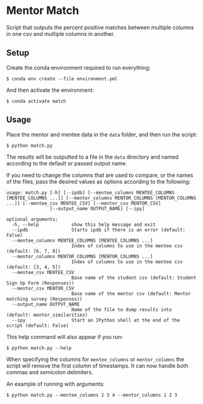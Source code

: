 # Mentor Match

Script that outputs the percent positive matches between multiple columns
in one csv and multiple columns in another.

## Setup

Create the conda environment required to run everything:

	$ conda env create --file environment.yml
	
And then activate the environment:

	$ conda activate match
	
## Usage

Place the mentor and mentee data in the `data` folder, and then run the script:

	$ python match.py
	
The results will be outputted to a file in the `data` directory and named 
according to the default or passed output name.
	
If you need to change the columns that are used to compare, or the names of the
files, pass the desired values as options according to the following:

```
usage: match.py [-h] [--ipdb] [--mentee_columns MENTEE_COLUMNS [MENTEE_COLUMNS ...]] [--mentor_columns MENTOR_COLUMNS [MENTOR_COLUMNS ...]] [--mentee_csv MENTEE_CSV] [--mentor_csv MENTOR_CSV]
                [--output_name OUTPUT_NAME] [--ipy]

optional arguments:
  -h, --help            show this help message and exit
  --ipdb                Starts ipdb if there is an error (default: False)
  --mentee_columns MENTEE_COLUMNS [MENTEE_COLUMNS ...]
                        Index of columns to use in the mentee csv (default: [6, 7, 8])
  --mentor_columns MENTOR_COLUMNS [MENTOR_COLUMNS ...]
                        Index of columns to use in the mentee csv (default: [3, 4, 5])
  --mentee_csv MENTEE_CSV
                        Base name of the student csv (default: Student Sign Up Form (Responses))
  --mentor_csv MENTOR_CSV
                        Base name of the mentor csv (default: Mentor matching survey (Responses))
  --output_name OUTPUT_NAME
                        Name of the file to dump results into (default: mentor_similarities)
  --ipy                 Start an IPython shell at the end of the script (default: False)
```

This help command will also appear if you run:

	$ python match.py --help

When specifying the columns for `mentee_columns` or `mentor_columns` the script will remove the first column of timestamps. It can now handle both commas and semicolon delimiters.

An example of running with arguments:

   	$ python match.py --mentee_columns 2 3 4 --mentor_columns 1 2 3
